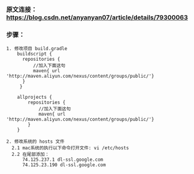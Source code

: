### 原文连接：https://blog.csdn.net/anyanyan07/article/details/79300063

### 步骤：
    1. 修改项目 build.gradle 
        buildscript {
          repositories {
              //加入下面这句
              maven{ url 'http://maven.aliyun.com/nexus/content/groups/public/'}
          }
         }

        allprojects {
            repositories {
                //加入下面这句
                maven{ url 'http://maven.aliyun.com/nexus/content/groups/public/'}
            }
        }
        
    2. 修改系统的 hosts 文件
      2.1 mac系统的执行以下命令打开文件: vi /etc/hosts
      2.2 在尾部添加：
          74.125.237.1 dl-ssl.google.com
          74.125.23.190 dl-ssl.google.com
